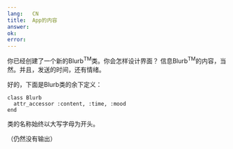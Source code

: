 ```yaml
---
lang:   CN
title:  App的内容
answer: 
ok:     
error:  
---
```


你已经创建了一个新的Blurb<sup>TM</sup>类。你会怎样设计界面？
信息Blurb<sup>TM</sup>的内容，当然。并且，发送的时间，还有情绪。

好的，下面是Blurb类的余下定义：

    class Blurb
      attr_accessor :content, :time, :mood
    end

类的名称始终以大写字母为开头。

（仍然没有输出）

